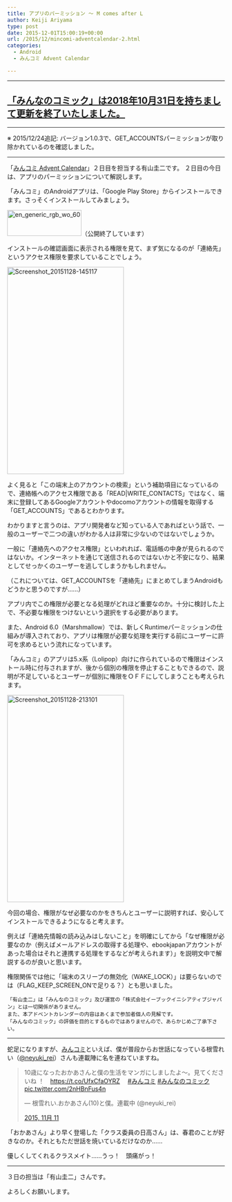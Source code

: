 ```yaml
---
title: アプリのパーミッション 〜 M comes after L
author: Keiji Ariyama
type: post
date: 2015-12-01T15:00:19+00:00
url: /2015/12/mincomi-adventcalendar-2.html
categories:
  - Android
  - みんコミ Advent Calendar

---
```

----
**[「みんなのコミック」は2018年10月31日を持ちまして更新を終了いたしました。](https://twitter.com/mincomi_jp/status/1057847395889737730)**
----

* * *

※ 2015/12/24追記: バージョン1.0.3で、GET_ACCOUNTSパーミッションが取り除かれているのを確認しました。

* * *

「[みんコミ Advent Calendar][1]」２日目を担当する有山圭二です。 ２日目の今日は、アプリのパーミッションについて解説します。

「みんコミ」のAndroidアプリは、「Google Play Store」からインストールできます。さっそくインストールしてみましょう。

[<img src="https://blog.keiji.dev/wp-content/uploads/2015/12/en_generic_rgb_wo_60.png" alt="en_generic_rgb_wo_60" width="172" height="60" class="aligncenter size-full wp-image-672" />][2]（公開終了しています）

<!--more-->

インストールの確認画面に表示される権限を見て、まず気になるのが「連絡先」というアクセス権限を要求していることでしょう。

[<img src="https://blog.keiji.dev/wp-content/uploads/2015/12/Screenshot_20151128-145117.png" alt="Screenshot_20151128-145117" width="270" height="480" class="aligncenter size-full wp-image-673" />][3]

よく見ると「この端末上のアカウントの検索」という補助項目になっているので、連絡帳へのアクセス権限である「READ|WRITE\_CONTACTS」ではなく、端末に登録してあるGoogleアカウントやdocomoアカウントの情報を取得する「GET\_ACCOUNTS」であるとわかります。

わかりますと言うのは、アプリ開発者など知っている人であればという話で、一般のユーザーで二つの違いがわかる人は非常に少ないのではないでしょうか。

一般に「連絡先へのアクセス権限」といわれれば、電話帳の中身が見られるのではないか。インターネットを通じて送信されるのではないかと不安になり、結果としてせっかくのユーザーを逃してしまうかもしれません。

（これについては、GET_ACCOUNTSを「連絡先」にまとめてしまうAndroidもどうかと思うのですが……）

アプリ内でこの権限が必要となる処理がどれほど重要なのか。十分に検討した上で、不必要な権限をつけないという選択をする必要があります。

また、Android 6.0（Marshmallow）では、新しくRuntimeパーミッションの仕組みが導入されており、アプリは権限が必要な処理を実行する前にユーザーに許可を求めるという流れになっています。

「みんコミ」のアプリは5.x系（Lolipop）向けに作られているので権限はインストール時に付与されますが、後から個別の権限を停止することもできるので、説明が不足しているとユーザーが個別に権限をＯＦＦにしてしまうことも考えられます。

[<img src="https://blog.keiji.dev/wp-content/uploads/2015/12/Screenshot_20151128-213101.png" alt="Screenshot_20151128-213101" width="270" height="480" class="aligncenter size-full wp-image-674" />][4]

今回の場合、権限がなぜ必要なのかをきちんとユーザーに説明すれば、安心してインストールできるようになると考えます。

例えば「連絡先情報の読み込みはしないこと」を明確にしてから「なぜ権限が必要なのか（例えばメールアドレスの取得する処理や、ebookjapanアカウントがあった場合はそれと連携する処理をするなどが考えられます）」を説明文中で解説するのが良いと思います。

権限関係では他に「端末のスリープの無効化（WAKE\_LOCK）」は要らないのでは（FLAG\_KEEP\_SCREEN\_ONで足りる？）とも思いました。

    「有山圭二」は「みんなのコミック」及び運営の「株式会社イーブックイニシアティブジャパン」とは一切関係がありません。
    また、本アドベントカレンダーの内容はあくまで参加者個人の見解です。
    「みんなのコミック」の評価を目的とするものではありませんので、あらかじめご了承下さい。
    

* * *

蛇足になりますが、[みんコミ][3]といえば、僕が普段からお世話になっている根雪れい（[@neyuki_rei][4]）さんも連載陣に名を連ねていますね。

<blockquote class="twitter-tweet" lang="ja">
  <p lang="ja" dir="ltr">
    10歳になったおかあさんと僕の生活をマンガにしましたよ～。見てくださいね ！　<a href="https://t.co/UfxCfaOYRZ">https://t.co/UfxCfaOYRZ</a>　 <a href="https://twitter.com/hashtag/%E3%81%BF%E3%82%93%E3%82%B3%E3%83%9F?src=hash">#みんコミ</a> <a href="https://twitter.com/hashtag/%E3%81%BF%E3%82%93%E3%81%AA%E3%81%AE%E3%82%B3%E3%83%9F%E3%83%83%E3%82%AF?src=hash">#みんなのコミック</a> <a href="https://t.co/2nHBnFus4n">pic.twitter.com/2nHBnFus4n</a>
  </p>
  
  <p>
    — 根雪れい.おかあさん(10)と僕。連載中 (@neyuki_rei)
  </p>
  
  <p>
    <a href="https://twitter.com/neyuki_rei/status/664369017038110720">2015, 11月 11</a>
  </p>
</blockquote>

「おかあさん」より早く登場した「クラス委員の日高さん」は、春君のことが好きなのか。それともただ世話を焼いているだけなのか……

優しくしてくれるクラスメイト……うっ！　頭痛がっ！

* * *

３日の担当は「有山圭二」さんです。

よろしくお願いします。

 [1]: http://qiita.com/advent-calendar/2015/mincomi
 [2]: https://play.google.com/store/apps/details?id=jp.ebookjapan.mincomi&hl=ja
 [3]: https://blog.keiji.dev/wp-content/uploads/2015/12/Screenshot_20151128-145117.png
 [4]: https://blog.keiji.dev/wp-content/uploads/2015/12/Screenshot_20151128-213101.png